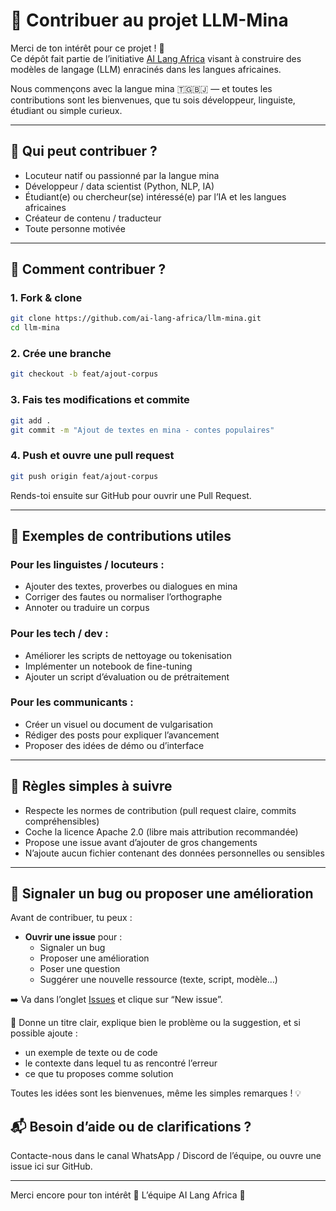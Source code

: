 

# 🤝 Contribuer au projet LLM-Mina

Merci de ton intérêt pour ce projet ! 🙌  
Ce dépôt fait partie de l’initiative [AI Lang Africa](https://github.com/AI-Lang-Africa) visant à construire des modèles de langage (LLM) enracinés dans les langues africaines.

Nous commençons avec la langue mina 🇹🇬🇧🇯 — et toutes les contributions sont les bienvenues, que tu sois développeur, linguiste, étudiant ou simple curieux.

---

## 👥 Qui peut contribuer ?

- Locuteur natif ou passionné par la langue mina
- Développeur / data scientist (Python, NLP, IA)
- Étudiant(e) ou chercheur(se) intéressé(e) par l’IA et les langues africaines
- Créateur de contenu / traducteur
- Toute personne motivée

---

## 🔧 Comment contribuer ?

### 1. Fork & clone

```bash
git clone https://github.com/ai-lang-africa/llm-mina.git
cd llm-mina
````

### 2. Crée une branche

```bash
git checkout -b feat/ajout-corpus
```

### 3. Fais tes modifications et commite

```bash
git add .
git commit -m "Ajout de textes en mina - contes populaires"
```

### 4. Push et ouvre une pull request

```bash
git push origin feat/ajout-corpus
```

Rends-toi ensuite sur GitHub pour ouvrir une Pull Request.

---

## 📂 Exemples de contributions utiles

### Pour les linguistes / locuteurs :

* Ajouter des textes, proverbes ou dialogues en mina
* Corriger des fautes ou normaliser l’orthographe
* Annoter ou traduire un corpus

### Pour les tech / dev :

* Améliorer les scripts de nettoyage ou tokenisation
* Implémenter un notebook de fine-tuning
* Ajouter un script d’évaluation ou de prétraitement

### Pour les communicants :

* Créer un visuel ou document de vulgarisation
* Rédiger des posts pour expliquer l’avancement
* Proposer des idées de démo ou d’interface

---

## 📜 Règles simples à suivre

* Respecte les normes de contribution (pull request claire, commits compréhensibles)
* Coche la licence Apache 2.0 (libre mais attribution recommandée)
* Propose une issue avant d’ajouter de gros changements
* N’ajoute aucun fichier contenant des données personnelles ou sensibles

---


## 🐛 Signaler un bug ou proposer une amélioration

Avant de contribuer, tu peux :

- **Ouvrir une issue** pour :
  - Signaler un bug
  - Proposer une amélioration
  - Poser une question
  - Suggérer une nouvelle ressource (texte, script, modèle…)

➡️ Va dans l’onglet [Issues](https://github.com/ai-lang-africa/llm-mina/issues) et clique sur “New issue”.

📝 Donne un titre clair, explique bien le problème ou la suggestion, et si possible ajoute :
- un exemple de texte ou de code
- le contexte dans lequel tu as rencontré l’erreur
- ce que tu proposes comme solution

Toutes les idées sont les bienvenues, même les simples remarques ! 💡


## 📬 Besoin d’aide ou de clarifications ?

Contacte-nous dans le canal WhatsApp / Discord de l’équipe, ou ouvre une issue ici sur GitHub.

---

Merci encore pour ton intérêt 🙏
L’équipe AI Lang Africa 💛


